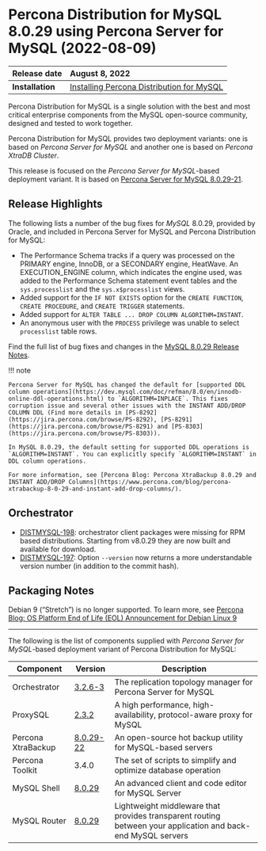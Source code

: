 # Percona Distribution for MySQL 8.0.29 using Percona Server for MySQL (2022-08-09)

| Release date    | August 8, 2022 |
| :-------------- | :--------------- |
|**Installation** | [Installing Percona Distribution for MySQL](installing.md)|


Percona Distribution for MySQL is a single solution with the best and most critical enterprise components from the MySQL open-source community, designed and tested to work together.

Percona Distribution for MySQL provides two deployment variants: one is based on *Percona Server for MySQL* and another one is based on *Percona XtraDB Cluster*.

This release is focused on the *Percona Server for MySQL*-based deployment variant. It is based on [Percona Server for MySQL 8.0.29-21](https://www.percona.com/doc/percona-server/8.0/release-notes/8.0.29-21.html).

## Release Highlights

The following lists a number of the bug fixes for *MySQL* 8.0.29, provided by Oracle, and included in Percona Server for MySQL and Percona Distribution for MySQL:


* The Performance Schema tracks if a query was processed on the PRIMARY engine, InnoDB, or a SECONDARY engine, HeatWave. An EXECUTION_ENGINE column, which indicates the engine used, was added to the Performance Schema statement event tables and the `sys.processlist` and the `sys.x$processlist` views.
* Added support for the `IF NOT EXISTS` option for the `CREATE FUNCTION`, `CREATE PROCEDURE`, and `CREATE TRIGGER` statements.
* Added support for `ALTER TABLE ... DROP COLUMN ALGORITHM=INSTANT`. 
* An anonymous user with the `PROCESS` privilege was unable to select `processlist` table rows.

Find the full list of bug fixes and changes in the [MySQL 8.0.29 Release Notes](https://dev.mysql.com/doc/relnotes/mysql/8.0/en/news-8-0-29.html).

!!! note

    Percona Server for MySQL has changed the default for [supported DDL column operations](https://dev.mysql.com/doc/refman/8.0/en/innodb-online-ddl-operations.html) to `ALGORITHM=INPLACE`. This fixes  corruption issue and several other issues with the INSTANT ADD/DROP COLUMN DDL (Find more details in [PS-8292](https://jira.percona.com/browse/PS-8292), [PS-8291](https://jira.percona.com/browse/PS-8291) and [PS-8303](https://jira.percona.com/browse/PS-8303)).

    In MySQL 8.0.29, the default setting for supported DDL operations is `ALGORITHM=INSTANT`. You can explicitly specify `ALGORITHM=INSTANT` in DDL column operations. 

    For more information, see [Percona Blog: Percona XtraBackup 8.0.29 and INSTANT ADD/DROP Columns](https://www.percona.com/blog/percona-xtrabackup-8-0-29-and-instant-add-drop-columns/). 

## Orchestrator

* [DISTMYSQL-198](https://jira.percona.com/browse/DISTMYSQL-198): orchestrator client packages were missing for RPM based distributions. Starting from v8.0.29 they are now built and available for download.
* [DISTMYSQL-197](https://jira.percona.com/browse/DISTMYSQL-197): Option `--version` now returns a more understandable version number (in addition to the commit hash).

## Packaging Notes

Debian 9 (“Stretch”) is no longer supported.  To learn more, see [Percona Blog: OS Platform End of Life (EOL) Announcement for Debian Linux 9](https://www.percona.com/blog/os-platform-end-of-life-eol-announcement-for-debian-linux-9/)  


---

The following is the list of components supplied with *Percona Server for MySQL*-based deployment variant of Percona Distribution for MySQL:

| Component           | Version   | Description                                |
| ------------------- | --------- | -------------------------------------------|
| Orchestrator        | [3.2.6-3]( https://github.com/openark/orchestrator/releases/tag/v3.2.6)     | The replication topology manager for Percona Server for MySQL|
| ProxySQL            | [2.3.2](https://docs.percona.com/proxysql/release-notes-2.3.2-1.html)     | A high performance, high-availability, protocol-aware proxy for MySQL|
| Percona XtraBackup  | [8.0.29-22](https://docs.percona.com/percona-xtrabackup/latest/release-notes/8.0/8.0.29-22.0.html)| An open-source hot backup utility for MySQL-based servers|
| Percona Toolkit     | 3.4.0     | The set of scripts to simplify and optimize database operation|
| MySQL Shell         | [8.0.29](https://dev.mysql.com/doc/relnotes/mysql-shell/8.0/en/news-8-0-29.html)    | An advanced client and code editor for MySQL Server|
| MySQL Router        | [8.0.29](https://dev.mysql.com/doc/relnotes/mysql-router/en/news-8-0-29.html)    | Lightweight middleware that provides transparent routing between your application and back-end MySQL servers|
